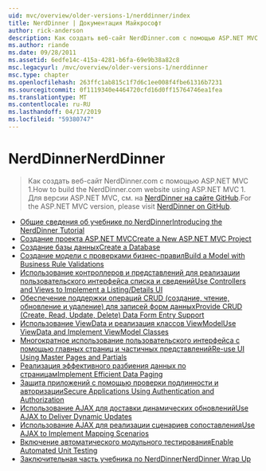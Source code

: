 ```yaml
---
uid: mvc/overview/older-versions-1/nerddinner/index
title: NerdDinner | Документация Майкрософт
author: rick-anderson
description: Как создать веб-сайт NerdDinner.com с помощью ASP.NET MVC 1. Для версии ASP.NET MVC 3 посетите nerddinner на сайте GitHub.
ms.author: riande
ms.date: 09/28/2011
ms.assetid: 6edfe14c-415a-4281-b6fa-69e9b38a82c8
msc.legacyurl: /mvc/overview/older-versions-1/nerddinner
msc.type: chapter
ms.openlocfilehash: 263ffc1ab815c1f7d6c1ee008f4fbe61316b7231
ms.sourcegitcommit: 0f1119340e4464720cfd16d0ff15764746ea1fea
ms.translationtype: MT
ms.contentlocale: ru-RU
ms.lasthandoff: 04/17/2019
ms.locfileid: "59380747"
---
```

# <a name="nerddinner"></a><span data-ttu-id="7d41d-104">NerdDinner</span><span class="sxs-lookup"><span data-stu-id="7d41d-104">NerdDinner</span></span>

> <span data-ttu-id="7d41d-105">Как создать веб-сайт NerdDinner.com с помощью ASP.NET MVC 1.</span><span class="sxs-lookup"><span data-stu-id="7d41d-105">How to build the NerdDinner.com website using ASP.NET MVC 1.</span></span> <span data-ttu-id="7d41d-106">Для версии ASP.NET MVC, см. на [NerdDinner на сайте GitHub](https://github.com/AspNetMVPSamples/NerdDinner).</span><span class="sxs-lookup"><span data-stu-id="7d41d-106">For the ASP.NET MVC version, please visit [NerdDinner on GitHub](https://github.com/AspNetMVPSamples/NerdDinner).</span></span>


- [<span data-ttu-id="7d41d-107">Общие сведения об учебнике по NerdDinner</span><span class="sxs-lookup"><span data-stu-id="7d41d-107">Introducing the NerdDinner Tutorial</span></span>](introducing-the-nerddinner-tutorial.md)
- [<span data-ttu-id="7d41d-108">Создание проекта ASP.NET MVC</span><span class="sxs-lookup"><span data-stu-id="7d41d-108">Create a New ASP.NET MVC Project</span></span>](create-a-new-aspnet-mvc-project.md)
- [<span data-ttu-id="7d41d-109">Создание базы данных</span><span class="sxs-lookup"><span data-stu-id="7d41d-109">Create a Database</span></span>](create-a-database.md)
- [<span data-ttu-id="7d41d-110">Создание модели с проверками бизнес-правил</span><span class="sxs-lookup"><span data-stu-id="7d41d-110">Build a Model with Business Rule Validations</span></span>](build-a-model-with-business-rule-validations.md)
- [<span data-ttu-id="7d41d-111">Использование контроллеров и представлений для реализации пользовательского интерфейса списка и сведений</span><span class="sxs-lookup"><span data-stu-id="7d41d-111">Use Controllers and Views to Implement a Listing/Details UI</span></span>](use-controllers-and-views-to-implement-a-listingdetails-ui.md)
- [<span data-ttu-id="7d41d-112">Обеспечение поддержки операций CRUD (создание, чтение, обновление и удаление) для записей форм данных</span><span class="sxs-lookup"><span data-stu-id="7d41d-112">Provide CRUD (Create, Read, Update, Delete) Data Form Entry Support</span></span>](provide-crud-create-read-update-delete-data-form-entry-support.md)
- [<span data-ttu-id="7d41d-113">Использование ViewData и реализация классов ViewModel</span><span class="sxs-lookup"><span data-stu-id="7d41d-113">Use ViewData and Implement ViewModel Classes</span></span>](use-viewdata-and-implement-viewmodel-classes.md)
- [<span data-ttu-id="7d41d-114">Многократное использование пользовательского интерфейса с помощью главных страниц и частичных представлений</span><span class="sxs-lookup"><span data-stu-id="7d41d-114">Re-use UI Using Master Pages and Partials</span></span>](re-use-ui-using-master-pages-and-partials.md)
- [<span data-ttu-id="7d41d-115">Реализация эффективного разбиения данных по страницам</span><span class="sxs-lookup"><span data-stu-id="7d41d-115">Implement Efficient Data Paging</span></span>](implement-efficient-data-paging.md)
- [<span data-ttu-id="7d41d-116">Защита приложений с помощью проверки подлинности и авторизации</span><span class="sxs-lookup"><span data-stu-id="7d41d-116">Secure Applications Using Authentication and Authorization</span></span>](secure-applications-using-authentication-and-authorization.md)
- [<span data-ttu-id="7d41d-117">Использование AJAX для доставки динамических обновлений</span><span class="sxs-lookup"><span data-stu-id="7d41d-117">Use AJAX to Deliver Dynamic Updates</span></span>](use-ajax-to-deliver-dynamic-updates.md)
- [<span data-ttu-id="7d41d-118">Использование AJAX для реализации сценариев сопоставления</span><span class="sxs-lookup"><span data-stu-id="7d41d-118">Use AJAX to Implement Mapping Scenarios</span></span>](use-ajax-to-implement-mapping-scenarios.md)
- [<span data-ttu-id="7d41d-119">Включение автоматического модульного тестирования</span><span class="sxs-lookup"><span data-stu-id="7d41d-119">Enable Automated Unit Testing</span></span>](enable-automated-unit-testing.md)
- [<span data-ttu-id="7d41d-120">Заключительная часть учебника по NerdDinner</span><span class="sxs-lookup"><span data-stu-id="7d41d-120">NerdDinner Wrap Up</span></span>](nerddinner-wrap-up.md)
